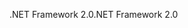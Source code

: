 <span data-ttu-id="d224b-101">.NET Framework 2.0</span><span class="sxs-lookup"><span data-stu-id="d224b-101">.NET Framework 2.0</span></span>